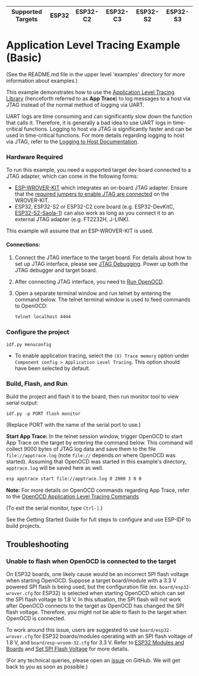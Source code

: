 | Supported Targets | ESP32 | ESP32-C2 | ESP32-C3 | ESP32-S2 | ESP32-S3 |
| ----------------- | ----- | -------- | -------- | -------- | -------- |

# Application Level Tracing Example (Basic)

(See the README.md file in the upper level 'examples' directory for more information about examples.)

This example demonstrates how to use the [Application Level Tracing Library](https://docs.espressif.com/projects/esp-idf/en/latest/api-guides/app_trace.html#) (henceforth referred to as **App Trace**) to log messages to a host via JTAG instead of the normal method of logging via UART.

UART logs are time consuming and can significantly slow down the function that calls it. Therefore, it is generally a bad idea to use UART logs in time-critical functions. Logging to host via JTAG is significantly faster and can be used in time-critical functions. For more details regarding logging to host via JTAG, refer to the [Logging to Host Documentation](https://docs.espressif.com/projects/esp-idf/en/latest/api-guides/app_trace.html#app-trace-logging-to-host).

### Hardware Required

To run this example, you need a supported target dev board connected to a JTAG adapter, which can come in the following forms:

* [ESP-WROVER-KIT](https://docs.espressif.com/projects/esp-idf/en/latest/hw-reference/modules-and-boards.html#esp-wrover-kit-v4-1) which integrates an on-board JTAG adapter. Ensure that the [required jumpers to enable JTAG are connected](https://docs.espressif.com/projects/esp-idf/en/latest/get-started/get-started-wrover-kit.html#setup-options) on the WROVER-KIT.
* ESP32, ESP32-S2 or ESP32-C2 core board (e.g. ESP32-DevKitC, [ESP32-S2-Saola-1](https://docs.espressif.com/projects/esp-idf/en/latest/esp32s2/hw-reference/esp32s2/user-guide-saola-1-v1.2.html)) can also work as long as you connect it to an external JTAG adapter (e.g. FT2232H, J-LINK).

This example will assume that an ESP-WROVER-KIT is used.

#### Connections:

1. Connect the JTAG interface to the target board. For details about how to set up JTAG interface, please see [JTAG Debugging](https://docs.espressif.com/projects/esp-idf/en/latest/api-guides/jtag-debugging/index.html). Power up both the JTAG debugger and target board.

2. After connecting JTAG interface, you need to [Run OpenOCD](https://docs.espressif.com/projects/esp-idf/en/latest/api-guides/jtag-debugging/index.html#run-openocd).

3. Open a separate terminal window and run telnet by entering the command below. The telnet terminal window is used to feed commands to OpenOCD:

    ```bash
    telnet localhost 4444
    ```

### Configure the project

```
idf.py menuconfig
```

* To enable application tracing, select the `(X) Trace memory` option under `Component config > Application Level Tracing`. This option should have been selected by default.

### Build, Flash, and Run

Build the project and flash it to the board, then run monitor tool to view serial output:

```
idf.py -p PORT flash monitor
```

(Replace PORT with the name of the serial port to use.)

**Start App Trace:** In the telnet session window, trigger OpenOCD to start App Trace on the target by entering the command below. This command will collect 9000 bytes of JTAG log data and save them to the file `file://apptrace.log` (note `file://` depends on
where OpenOCD was started). Assuming that OpenOCD was started in this example's directory, `apptrace.log` will be saved here as well.


```bash
esp apptrace start file://apptrace.log 0 2000 3 0 0
```

**Note:** For more details on OpenOCD commands regarding App Trace, refer to the [OpenOCD Application Level Tracing Commands](https://docs.espressif.com/projects/esp-idf/en/latest/api-guides/app_trace.html#openocd-application-level-tracing-commands)

(To exit the serial monitor, type ``Ctrl-]``.)

See the Getting Started Guide for full steps to configure and use ESP-IDF to build projects.

## Troubleshooting

### Unable to flash when OpenOCD is connected to the target

On ESP32 boards, one likely cause would be an incorrect SPI flash voltage when starting OpenOCD. Suppose a target board/module with a 3.3 V powered SPI flash is being used, but the configuration file (ex. `board/esp32-wrover.cfg` for ESP32) is selected when starting OpenOCD which can set the SPI flash voltage to 1.8 V. In this situation, the SPI flash will not work after OpenOCD connects to the target as OpenOCD has changed the SPI flash voltage. Therefore, you might not be able to flash to the target when OpenOCD is connected.

To work around this issue, users are suggested to use `board/esp32-wrover.cfg` for ESP32 boards/modules operating with an SPI flash voltage of 1.8 V, and `board/esp-wroom-32.cfg` for 3.3 V. Refer to [ESP32 Modules and Boards](https://docs.espressif.com/projects/esp-idf/en/latest/hw-reference/modules-and-boards.html) and [Set SPI Flash Voltage](https://docs.espressif.com/projects/esp-idf/en/latest/api-guides/jtag-debugging/tips-and-quirks.html#why-to-set-spi-flash-voltage-in-openocd-configuration) for more details.

(For any technical queries, please open an [issue](https://github.com/espressif/esp-idf/issues) on GitHub. We will get back to you as soon as possible.)
